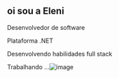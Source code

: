 ## oi sou a Eleni 
Desenvolvedor de software

Plataforma .NET

Desenvolvendo habilidades full stack

Trabalhando ...![image](https://github.com/user-attachments/assets/99a73f91-764a-4213-b182-f35db6bad19c)

<!--
**elenibortoletto/elenibortoletto** is a ✨ _special_ ✨ repository because its `README.md` (this file) appears on your GitHub profile.

Here are some ideas to get you started:

- 🔭 Trabalhando ...![image](https://github.com/user-attachments/assets/99a73f91-764a-4213-b182-f35db6bad19c)

- 🌱 I’m currently learning ...
- 👯 I’m looking to collaborate on ...
- 🤔 I’m looking for help with ...
- 💬 Ask me about ...
- 📫 How to reach me: ...
- 😄 Pronouns: ...
- ⚡ Fun fact: ...
-->
